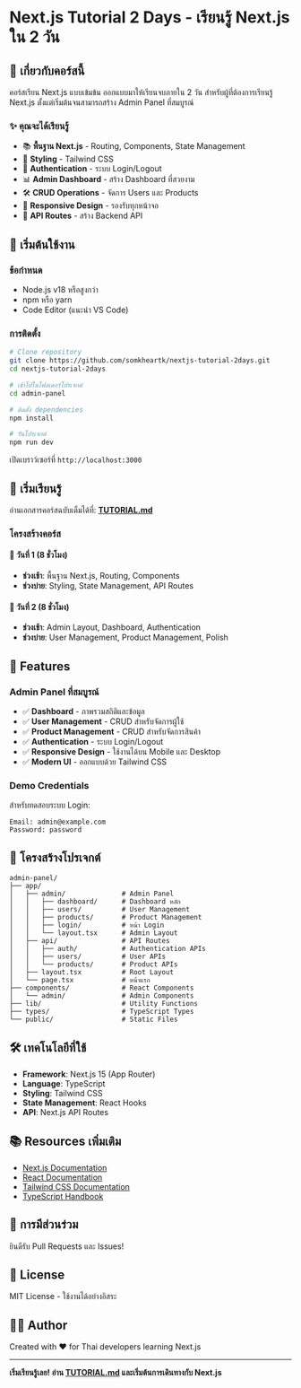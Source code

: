 # Next.js Tutorial 2 Days - เรียนรู้ Next.js ใน 2 วัน

## 🎯 เกี่ยวกับคอร์สนี้

คอร์สเรียน Next.js แบบเข้มข้น ออกแบบมาให้เรียนจบภายใน 2 วัน สำหรับผู้ที่ต้องการเรียนรู้ Next.js ตั้งแต่เริ่มต้นจนสามารถสร้าง Admin Panel ที่สมบูรณ์

### ✨ คุณจะได้เรียนรู้

- 📚 **พื้นฐาน Next.js** - Routing, Components, State Management
- 🎨 **Styling** - Tailwind CSS
- 🔐 **Authentication** - ระบบ Login/Logout
- 📊 **Admin Dashboard** - สร้าง Dashboard ที่สวยงาม
- 🛠️ **CRUD Operations** - จัดการ Users และ Products
- 📱 **Responsive Design** - รองรับทุกหน้าจอ
- 🚀 **API Routes** - สร้าง Backend API

## 🚀 เริ่มต้นใช้งาน

### ข้อกำหนด

- Node.js v18 หรือสูงกว่า
- npm หรือ yarn
- Code Editor (แนะนำ VS Code)

### การติดตั้ง

```bash
# Clone repository
git clone https://github.com/somkheartk/nextjs-tutorial-2days.git
cd nextjs-tutorial-2days

# เข้าไปในโฟลเดอร์โปรเจกต์
cd admin-panel

# ติดตั้ง dependencies
npm install

# รันโปรเจกต์
npm run dev
```

เปิดเบราว์เซอร์ที่ `http://localhost:3000`

## 📖 เริ่มเรียนรู้

อ่านเอกสารคอร์สฉบับเต็มได้ที่: **[TUTORIAL.md](./TUTORIAL.md)**

### โครงสร้างคอร์ส

#### 📅 วันที่ 1 (8 ชั่วโมง)
- **ช่วงเช้า**: พื้นฐาน Next.js, Routing, Components
- **ช่วงบ่าย**: Styling, State Management, API Routes

#### 📅 วันที่ 2 (8 ชั่วโมง)
- **ช่วงเช้า**: Admin Layout, Dashboard, Authentication
- **ช่วงบ่าย**: User Management, Product Management, Polish

## 🎨 Features

### Admin Panel ที่สมบูรณ์

- ✅ **Dashboard** - ภาพรวมสถิติและข้อมูล
- ✅ **User Management** - CRUD สำหรับจัดการผู้ใช้
- ✅ **Product Management** - CRUD สำหรับจัดการสินค้า
- ✅ **Authentication** - ระบบ Login/Logout
- ✅ **Responsive Design** - ใช้งานได้บน Mobile และ Desktop
- ✅ **Modern UI** - ออกแบบด้วย Tailwind CSS

### Demo Credentials

สำหรับทดสอบระบบ Login:
```
Email: admin@example.com
Password: password
```

## 📂 โครงสร้างโปรเจกต์

```
admin-panel/
├── app/
│   ├── admin/              # Admin Panel
│   │   ├── dashboard/      # Dashboard หลัก
│   │   ├── users/          # User Management
│   │   ├── products/       # Product Management
│   │   ├── login/          # หน้า Login
│   │   └── layout.tsx      # Admin Layout
│   ├── api/                # API Routes
│   │   ├── auth/           # Authentication APIs
│   │   ├── users/          # User APIs
│   │   └── products/       # Product APIs
│   ├── layout.tsx          # Root Layout
│   └── page.tsx            # หน้าแรก
├── components/             # React Components
│   └── admin/              # Admin Components
├── lib/                    # Utility Functions
├── types/                  # TypeScript Types
└── public/                 # Static Files
```

## 🛠️ เทคโนโลยีที่ใช้

- **Framework**: Next.js 15 (App Router)
- **Language**: TypeScript
- **Styling**: Tailwind CSS
- **State Management**: React Hooks
- **API**: Next.js API Routes

## 📚 Resources เพิ่มเติม

- [Next.js Documentation](https://nextjs.org/docs)
- [React Documentation](https://react.dev)
- [Tailwind CSS Documentation](https://tailwindcss.com/docs)
- [TypeScript Handbook](https://www.typescriptlang.org/docs/)

## 🤝 การมีส่วนร่วม

ยินดีรับ Pull Requests และ Issues! 

## 📝 License

MIT License - ใช้งานได้อย่างอิสระ

## 👨‍💻 Author

Created with ❤️ for Thai developers learning Next.js

---

**เริ่มเรียนรู้เลย! อ่าน [TUTORIAL.md](./TUTORIAL.md) และเริ่มต้นการเดินทางกับ Next.js**